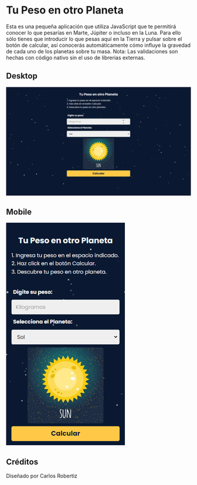 # Tu Peso en otro Planeta

Esta es una pequeña aplicación que utiliza JavaScript que te permitirá conocer lo que pesarías en Marte, Júpiter o incluso en la Luna. Para ello sólo tienes que introducir lo que pesas aquí en la Tierra y pulsar sobre el botón de calcular, así conocerás automáticamente cómo influye la gravedad de cada uno de los planetas sobre tu masa.
Nota: Las validaciones son hechas con código nativo sin el uso de librerias externas.

## Desktop

<img  src="./design/desktop.png" />

## Mobile

<img src="./design/mobil.png" />

## Créditos

Diseñado por Carlos Robertiz
